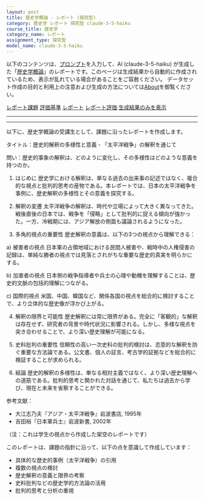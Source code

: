 ```yaml
---
layout: post
title: 歴史学概論 - レポート (探究型)
category: 歴史学 レポート 探究型 claude-3-5-haiku
course_title: 歴史学
category_name: レポート
assignment_type: 探究型
model_name: claude-3-5-haiku
---
```


以下のコンテンツは、[プロンプト](http://127.0.0.1:8000/generated/歴史学/claude-3-5-haiku/prompt_レポート-探究型.md)を入力して、AI (claude-3-5-haiku) が生成した「[歴史学概論](/contents/歴史学/)」のレポートです。このページは生成結果から自動的に作成されているため、表示が乱れている場合があることをご容赦ください。
データセット作成の目的と利用上の注意および生成の方法については[About](/About)を御覧ください。

[レポート課題](../レポート課題-探究型)
[評価基準](../評価基準-探究型)
[レポート](../レポート-探究型)
[レポート評価](../レポート評価-探究型)
[生成結果のみを表示](http://127.0.0.1:8000/generated/歴史学/claude-3-5-haiku/レポート-探究型.md)
  

***
***
  
以下に、歴史学概論の受講生として、課題に沿ったレポートを作成します。

タイトル：歴史的解釈の多様性と意義 - 「太平洋戦争」の解釈を通じて

問い：歴史的事象の解釈は、どのように変化し、その多様性はどのような意義を持つのか。

1. はじめに
歴史学における解釈は、単なる過去の出来事の記述ではなく、複合的な視点と批判的思考の産物である。本レポートでは、日本の太平洋戦争を事例に、歴史解釈の多様性とその意義を探究する。

2. 解釈の変遷
太平洋戦争の解釈は、時代や立場によって大きく異なってきた。戦後直後の日本では、戦争を「侵略」として批判的に捉える傾向が強かった。一方、冷戦期には、アジア解放の側面も議論されるようになった。

3. 多角的視点の重要性
歴史解釈の意義は、以下の3つの視点から理解できる：

a) 被害者の視点
日本軍の占領地域における民間人被害や、戦時中の人権侵害の記録は、単純な勝者の視点では見落とされがちな重要な歴史的真実を明らかにする。

b) 加害者の視点
日本側の戦争指導者や兵士の心理や動機を理解することは、歴史的文脈の包括的理解につながる。

c) 国際的視点
米国、中国、韓国など、関係各国の視点を総合的に検討することで、より立体的な歴史像が浮かび上がる。

4. 解釈の限界と可能性
歴史解釈には常に限界がある。完全に「客観的」な解釈は存在せず、研究者の背景や時代状況に影響される。しかし、多様な視点を突き合わせることで、より深い歴史理解が可能になる。

5. 史料批判の重要性
信頼性の高い一次史料の批判的検討は、恣意的な解釈を防ぐ重要な方法論である。公文書、個人の証言、考古学的証拠などを総合的に検証することが求められる。

6. 結論
歴史的解釈の多様性は、単なる相対主義ではなく、より深い歴史理解への道筋である。批判的思考と開かれた対話を通じて、私たちは過去から学び、現在と未来を省察することができる。

参考文献：
- 大江志乃夫『アジア・太平洋戦争』岩波書店, 1995年
- 吉田裕『日本軍兵士』岩波新書, 2002年

（注：これは学生の視点から作成した架空のレポートです）

このレポートは、課題の指針に沿って、以下の点を意識して作成しています：
- 具体的な歴史的事例（太平洋戦争）の引用
- 複数の視点の検討
- 歴史解釈の意義と限界の考察
- 史料批判などの歴史学的方法論の活用
- 批判的思考と分析の重視

